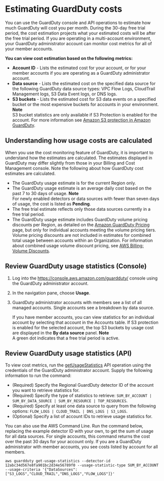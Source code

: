 # Estimating GuardDuty costs<a name="monitoring_costs"></a>

You can use the GuardDuty console and API operations to estimate how much GuardDuty will cost you per month\. During the 30\-day free trial period, the cost estimation projects what your estimated costs will be after the free trial period\. If you are operating in a multi\-account environment, your GuardDuty administrator account can monitor cost metrics for all of your member accounts\.

**You can view cost estimation based on the following metrics:**
+ **Account ID** \- Lists the estimated cost for your account, or for your member accounts if you are operating as a GuardDuty administrator account\. 
+ **Data source** \- Lists the estimated cost on the specified data source for the following GuardDuty data source types: VPC Flow Logs, CloudTrail Management logs, S3 Data Event logs, or DNS logs\. 
+ **S3 buckets** \- Lists the estimated cost for S3 data events on a specified bucket or the most expensive buckets for accounts in your environment\. 
**Note**  
S3 bucket statistics are only available if S3 Protection is enabled for the account\. For more information see [Amazon S3 protection in Amazon GuardDuty](s3_detection.md)\.

## Understanding how usage costs are calculated<a name="usage-calculations"></a>

When you use the cost monitoring feature of GuardDuty, it is important to understand how the estimates are calculated\. The estimates displayed in GuardDuty may differ slightly from those in your Billing and Cost Management console\. Note the following about how GuardDuty cost estimates are calculated\.
+ The GuardDuty usage estimate is for the current Region only\.
+ The GuardDuty usage estimate is an average daily cost based on the past 7 to 30 days of usage\. 
**Note**  
For newly enabled detectors or data sources with fewer than seven days of usage, the cost is listed as **Pending**\.
+ The free trial estimate reflects only those data sources currently in a free trial period\.
+ The GuardDuty usage estimate includes GuardDuty volume pricing discounts per Region, as detailed on the [Amazon GuardDuty Pricing](http://aws.amazon.com/guardduty/pricing/) page, but only for individual accounts meeting the volume pricing tiers\. Volume pricing discounts are not included in estimates for combined total usage between accounts within an Organization\. For information about combined usage volume discount pricing, see [AWS Billing: Volume Discounts](https://docs.aws.amazon.com/awsaccountbilling/latest/aboutv2/useconsolidatedbilling-discounts.html)\.

## Review GuardDuty usage statistics \(Console\)<a name="usage_stats_thru_console"></a>

1. Log into the [https://console\.aws\.amazon\.com/guardduty/](https://console.aws.amazon.com/guardduty/) console using the GuardDuty administrator account\.

1. In the navigation pane, choose **Usage**\.

1. GuardDuty administrator accounts with members see a list of all managed accounts\. Single accounts see a breakdown by data source\.

   If you have member accounts, you can view statistics for an individual account by selecting that account in the Accounts table\. If S3 protection is enabled for the selected account, the top S3 buckets by usage cost are displayed in the **By data source** panel\.
**Note**  
A green dot indicates that a free trial period is active\.

## Review GuardDuty usage statistics \(API\)<a name="usage_stats_thru_api"></a>

To view cost metrics, run the [getUsageStatistics](https://docs.aws.amazon.com/guardduty/latest/APIReference/API_getUsageStatistics.html) API operation using the credentials of the GuardDuty administrator account\. Supply the following information to run the command:
+ \(Required\) Specify the Regional GuardDuty detector ID of the account you want to retrieve statistics for\.
+ \(Required\) Specify the type of statistics to retrieve: `SUM_BY_ACCOUNT | SUM_BY_DATA_SOURCE | SUM_BY_RESOURCE | TOP_RESOURCES`\.
+ \(Required\) Specify at least one data source to query from the following options: `FLOW_LOGS | CLOUD_TRAIL | DNS_LOGS | S3_LOGS`\.
+ \(Optional\) Specify a list of account IDs to retrieve usage statistics for\.

You can also use the AWS Command Line\. Run the command below, replacing the example detector ID with your own, to get the sum of usage for all data sources\. For single accounts, this command returns the cost over the past 30 days for your account only\. If you are a GuardDuty administrator with member accounts, you see costs listed by account for all members\.

```
aws guardduty get-usage-statistics --detector-id 12abc34d567e8fa901bc2d34e56789f0 --usage-statistic-type SUM_BY_ACCOUNT --usage-criteria '{"DataSources":["S3_LOGS","CLOUD_TRAIL","DNS_LOGS","FLOW_LOGS"]}'
```